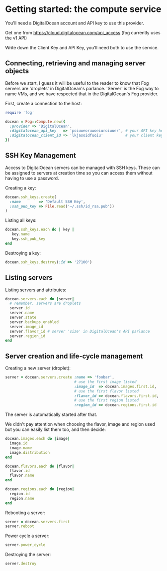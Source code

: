 # Getting started: the compute service

You'll need a DigitalOcean account and API key to use this provider.

Get one from https://cloud.digitalocean.com/api_access (fog currently uses the v1 API)

Write down the Client Key and API Key, you'll need both to use the service.


## Connecting, retrieving and managing server objects

Before we start, I guess it will be useful to the reader to know
that Fog servers are 'droplets' in DigitalOcean's parlance.
'Server' is the Fog way to name VMs, and we have
respected that in the DigitalOcean's Fog provider.

First, create a connection to the host:

```ruby
require 'fog'

docean = Fog::Compute.new({
  :provider => 'DigitalOcean',
  :digitalocean_api_key   => 'poiuweoruwoeiuroiwuer', # your API key here
  :digitalocean_client_id => 'lkjasoidfuoiu'          # your client key here
})
```

## SSH Key Management

Access to DigitalOcean servers can be managed with SSH keys. These can be assigned to servers at creation time so you can access them without having to use a password.

Creating a key:

```ruby
docean.ssh_keys.create(
  :name        => 'Default SSH Key',
  :ssh_pub_key => File.read('~/.ssh/id_rsa.pub'))
)
```

Listing all keys:

```ruby
docean.ssh_keys.each do | key |
   key.name
   key.ssh_pub_key
end
```

Destroying a key:

```ruby
docean.ssh_keys.destroy(:id => '27100')
```

## Listing servers

Listing servers and attributes:

```ruby
docean.servers.each do |server|
  # remember, servers are droplets
  server.id
  server.name
  server.state
  server.backups_enabled
  server.image_id
  server.flavor_id # server 'size' in DigitalOcean's API parlance
  server.region_id
end
```

## Server creation and life-cycle management

Creating a new server (droplet):

```ruby
server = docean.servers.create :name => 'foobar',
                               # use the first image listed
                               :image_id  => docean.images.first.id,
                               # use the first flavor listed
                               :flavor_id => docean.flavors.first.id,
                               # use the first region listed
                               :region_id => docean.regions.first.id
```

The server is automatically started after that.

We didn't pay attention when choosing the flavor, image and region used
but you can easily list them too, and then decide:

```ruby
docean.images.each do |image|
  image.id
  image.name
  image.distribution
end

docean.flavors.each do |flavor|
  flavor.id
  flavor.name
end

docean.regions.each do |region|
  region.id
  region.name
end

```

Rebooting a server:

```ruby
server = docean.servers.first
server.reboot
```

Power cycle a server:

```ruby
server.power_cycle
```

Destroying the server:

```ruby
server.destroy
```


